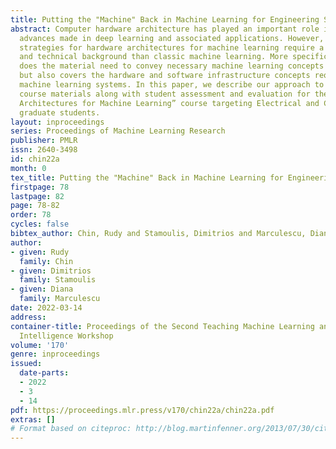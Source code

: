 ```yaml
---
title: Putting the "Machine" Back in Machine Learning for Engineering Students
abstract: Computer hardware architecture has played an important role in the recent
  advances made in deep learning and associated applications. However, effective teaching
  strategies for hardware architectures for machine learning require a different structure
  and technical background than classic machine learning. More specifically, not only
  does the material need to convey necessary machine learning concepts to students,
  but also covers the hardware and software infrastructure concepts required for supporting
  machine learning systems. In this paper, we describe our approach to designing the
  course materials along with student assessment and evaluation for the “Hardware
  Architectures for Machine Learning” course targeting Electrical and Computer Engineering
  graduate students.
layout: inproceedings
series: Proceedings of Machine Learning Research
publisher: PMLR
issn: 2640-3498
id: chin22a
month: 0
tex_title: Putting the "Machine" Back in Machine Learning for Engineering Students
firstpage: 78
lastpage: 82
page: 78-82
order: 78
cycles: false
bibtex_author: Chin, Rudy and Stamoulis, Dimitrios and Marculescu, Diana
author:
- given: Rudy
  family: Chin
- given: Dimitrios
  family: Stamoulis
- given: Diana
  family: Marculescu
date: 2022-03-14
address:
container-title: Proceedings of the Second Teaching Machine Learning and Artificial
  Intelligence Workshop
volume: '170'
genre: inproceedings
issued:
  date-parts:
  - 2022
  - 3
  - 14
pdf: https://proceedings.mlr.press/v170/chin22a/chin22a.pdf
extras: []
# Format based on citeproc: http://blog.martinfenner.org/2013/07/30/citeproc-yaml-for-bibliographies/
---
```

